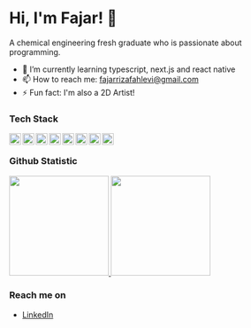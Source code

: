 # Hi, I'm Fajar! 👋

A chemical engineering fresh graduate who is passionate about programming.

- 🌱 I’m currently learning typescript, next.js and react native
- 📫 How to reach me: fajarrizafahlevi@gmail.com
- ⚡ Fun fact: I'm also a 2D Artist!

### Tech Stack
<a href="#"><img align="left" alt="HTML" title="HTML" height="21px" src="https://upload.wikimedia.org/wikipedia/commons/3/38/HTML5_Badge.svg" /></a>
<a href="#"><img align="left" alt="CSS" title="CSS" height="21px" src="https://upload.wikimedia.org/wikipedia/commons/6/62/CSS3_logo.svg" /></a>
<a href="#"><img align="left" alt="JavaScript" title="JavaScript" height="21px" src="https://upload.wikimedia.org/wikipedia/commons/9/99/Unofficial_JavaScript_logo_2.svg" /></a>
<a href="#"><img align="left" alt="TypeScript" title="TypeScript" height="21px" src="https://upload.wikimedia.org/wikipedia/commons/4/4c/Typescript_logo_2020.svg" /></a>
<a href="#"><img align="left" alt="React" title="React" height="21px" src="https://upload.wikimedia.org/wikipedia/commons/a/a7/React-icon.svg" /></a>
<a href="#"><img align="left" alt="Redux" title="Redux" height="21px" src="https://cdn.worldvectorlogo.com/logos/redux.svg" /></a>
<a href="#"><img align="left" alt="Bootstrap" title="Bootstrap" height="21px" src="https://upload.wikimedia.org/wikipedia/commons/b/b2/Bootstrap_logo.svg" /></a>
<a href="#"><img align="left" alt="Tailwind CSS" title="Tailwind CSS" height="21px" src="https://upload.wikimedia.org/wikipedia/commons/d/d5/Tailwind_CSS_Logo.svg" /></a>
<br>
  
### Github Statistic
<p align="left">
  <a href="https://github.com/fajarrizafahlevi">
    <img height="180em" src="https://github-readme-stats-eight-theta.vercel.app/api?username=fajarrizafahlevi&show_icons=true&theme=algolia&include_all_commits=true&count_private=true"/>
    <img height="180em" src="https://github-readme-stats-eight-theta.vercel.app/api/top-langs/?username=fajarrizafahlevi&layout=compact&langs_count=8&theme=algolia"/>
  </a>
</p>

### Reach me on
- <a href="https://linkedin.com/in/fajarrizafahlevi/">LinkedIn</a>
